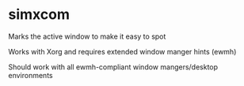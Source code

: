 # simxcom

Marks the active window to make it easy to spot

Works with Xorg and requires extended window manger hints (ewmh)

Should work with all ewmh-compliant window mangers/desktop environments
